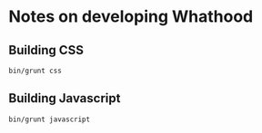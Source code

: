 # Notes on developing Whathood

## Building CSS

`bin/grunt css`

## Building Javascript

`bin/grunt javascript`


